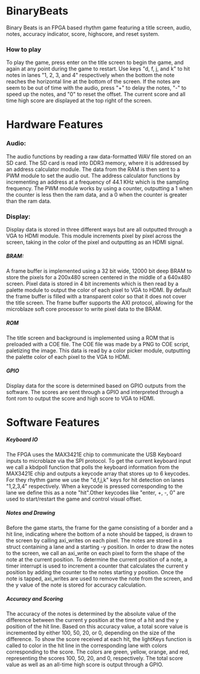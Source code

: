 # BinaryBeats

Binary Beats is an FPGA based rhythm game featuring a title screen, audio, notes, accuracy indicator, score, highscore, and reset system.

### How to play

To play the game, press enter on the title screen to begin the game, and again at any point during the game to restart. Use keys "d, f, j, and k" to hit notes in lanes "1, 2, 3, and 4" respectively when the bottom the note reaches the horizontal line at the bottom of the screen. If the notes are seem to be out of time with the audio, press "+" to delay the notes, "-" to speed up the notes, and "0" to reset the offset. The current score and all time high score are displayed at the top right of the screen.

# Hardware Features

### Audio:

The audio functions by reading a raw data-formatted WAV file stored on an SD card. The SD card is read into DDR3 memory, where it is addressed by an address calculator module. The data from the RAM is then sent to a PWM module to set the audio out. The address calculator functions by incrementing an address at a frequency of 44.1 KHz which is the sampling frequency. The PWM module works by using a counter, outputting a 1 when the counter is less then the ram data, and a 0 when the counter is greater than the ram data.

### Display:

Display data is stored in three different ways but are all outputted through a VGA to HDMI module. This module increments pixel by pixel across the screen, taking in the color of the pixel and outputting as an HDMI signal.

##### BRAM:

A frame buffer is implemented using a 32 bit wide, 12000 bit deep BRAM to store the pixels for a 200x480 screen centered in the middle of a 640x480 screen. Pixel data is stored in 4 bit increments which is then read by a palette module to output the color of each pixel to VGA to HDMI. By default the frame buffer is filled with a transparent color so that it does not cover the title screen. The frame buffer supports the AXI protocol, allowing for the microblaze soft core processor to write pixel data to the BRAM.

##### ROM

The title screen and background is implemented using a ROM that is preloaded with a COE file. The COE file was made by a PNG to COE script, paletizing the image. This data is read by a color picker module, outputting the palette color of each pixel to the VGA to HDMI.

##### GPIO

Display data for the score is determined based on GPIO outputs from the software. The scores are sent through a GPIO and interpreted through a font rom to output the score and high score to VGA to HDMI.


# Software Features

##### Keyboard IO

The FPGA uses the MAX3421E chip to communicate the USB Keyboard inputs to microblaze via the SPI protocol. To get the current keyboard input we call a kbdpoll function that polls the keyboard information from the MAX3421E chip and outputs a keycode array that stores up to 6 keycodes. For they rhythm game we use the "d,f,j,k" keys for hit detection on lanes "1,2,3,4" respectively. When a keycode is pressed corresponding to the lane we define this as a note "hit".Other keycodes like "enter, +, -, 0" are used to start/restart the game and control visual offset. 



##### Notes and Drawing

Before the game starts, the frame for the game consisting of a border and a hit line, indicating where the bottom of a note should be tapped, is drawn to the screen by calling axi_writes on each pixel. The notes are stored in a struct containing a lane and a starting -y position. In order to draw the notes to the screen, we call an axi_write on each pixel to form the shape of the note at the current position. To determine the current position of a note, a timer interrupt is used to increment a counter that calculates the current y position by adding the counter to the notes starting y position. Once the note is tapped, axi_writes are used to remove the note from the screen, and the y value of the note is stored for accuracy calculation.

##### Accuracy and Scoring

The accuracy of the notes is determined by the absolute value of the difference between the current y position at the time of a hit and the y position of the hit line. Based on this accuracy value, a total score value is incremented by either 100, 50, 20, or 0, depending on the size of the difference. To show the score received at each hit, the lightKeys function is called to color in the hit line in the corresponding lane with colors corresponding to the score. The colors are green, yellow, orange, and red, representing the scores 100, 50, 20, and 0, respectively. The total score value as well as an all-time high score is output through a GPIO.

